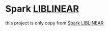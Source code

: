 Spark [LIBLINEAR](https://www.csie.ntu.edu.tw/~cjlin/liblinear/)
===============
this project is only copy from [Spark LIBLINEAR](https://www.csie.ntu.edu.tw/~cjlin/libsvmtools/distributed-liblinear/spark/running_spark_liblinear.html)